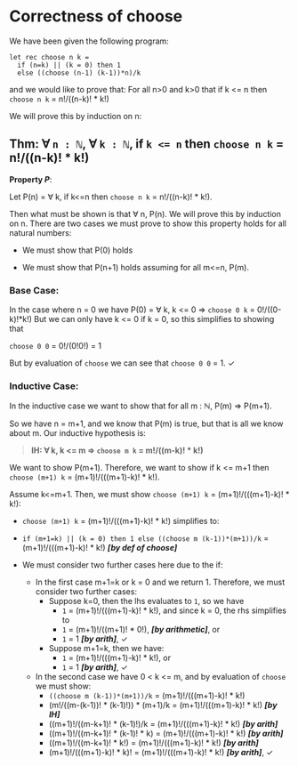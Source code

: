 # Correctness of choose

We have been given the following program:
```
let rec choose n k =
  if (n=k) || (k = 0) then 1
  else ((choose (n-1) (k-1))*n)/k
```

and we would like to prove that: For all n>0 and k>0 that if k <= n
then `choose n k` = n!/((n-k)! * k!)

We will prove this by induction on n:

## Thm: ∀ `n : ℕ`,  ∀ `k : ℕ`, if `k <= n` then `choose n k` = n!/((n-k)! * k!)

**Property _P_**:

Let P(n) = ∀ k, if k<=n then `choose n k` = n!/((n-k)! * k!).

Then what must be shown is that ∀ n, P(n).
We will prove this by induction on n. There are two cases we
must prove to show this property holds for all natural numbers:

- We must show that P(0) holds

- We must show that P(n+1) holds assuming for all m<=n, P(m).

### Base Case:
In the case where n = 0 we have P(0) = ∀ k, k <= 0 ⇒ `choose 0 k` = 0!/((0-k)!*k!)
But we can only have k <= 0 if k = 0, so this simplifies to showing that

`choose 0 0` = 0!/(0!0!) = 1

But by evaluation of `choose` we can see that `choose 0 0` = 1. ✓

### Inductive Case:

In the inductive case we want to show that for all m : ℕ, P(m) ⇒ P(m+1).

So we have n = m+1, and we know that P(m) is true, but that is all we know about m.  Our inductive hypothesis is:

> **IH: ∀ k, k <= m ⇒ `choose m k` = m!/((m-k)! * k!)**

We want to show P(m+1). Therefore, we want to show if k <= m+1 then `choose
(m+1) k` = (m+1)!/(((m+1)-k)! * k!).  

Assume k<=m+1. Then, we must show `choose (m+1) k` = (m+1)!/(((m+1)-k)! * k!):

- `choose (m+1) k` = (m+1)!/(((m+1)-k)! * k!) simplifies to:

- `if (m+1=k) || (k = 0) then 1 else ((choose m (k-1))*(m+1))/k` = (m+1)!/(((m+1)-k)! * k!) ***[by def of choose]***

- We must consider two further cases here due to the if:

  - In the first case m+1=k or k = 0 and we return 1. Therefore, we
    must consider two further cases:
    - Suppose k=0, then the lhs evaluates to `1`, so we have
      - `1` = (m+1)!/(((m+1)-k)! * k!), and since k = 0, the rhs simplifies to
      - `1` = (m+1)!/((m+1)! * 0!), ***[by arithmetic]***, or
      - `1` = 1 ***[by arith]***, ✓
    - Suppose m+1=k, then we have:
      - `1` = (m+1)!/(((m+1)-k)! * k!), or
      - `1` = 1 ***[by arith]***, ✓
  - In the second case we have 0 < k <= m, and by evaluation of `choose` we must show:
    - `((choose m (k-1))*(m+1))/k` = (m+1)!/(((m+1)-k)! * k!)
    - (m!/((m-(k-1))! * (k-1)!)) * (m+1)/k = (m+1)!/(((m+1)-k)! * k!) ***[by IH]***
    - ((m+1)!/((m-k+1)! * (k-1)!)/k = (m+1)!/(((m+1)-k)! * k!) ***[by arith]***
    - ((m+1)!/((m-k+1)! * (k-1)! * k) = (m+1)!/(((m+1)-k)! * k!) ***[by arith]***
    - ((m+1)!/((m-k+1)! * k!) = (m+1)!/(((m+1)-k)! * k!) ***[by arith]***
    - (m+1)!/(((m+1)-k)! * k)! = (m+1)!/(((m+1)-k)! * k!) ***[by arith]***, ✓
